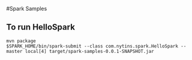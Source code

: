 #Spark Samples

## To run HelloSpark
```
mvn package
$SPARK_HOME/bin/spark-submit --class com.nytins.spark.HelloSpark --master local[4] target/spark-samples-0.0.1-SNAPSHOT.jar
```
